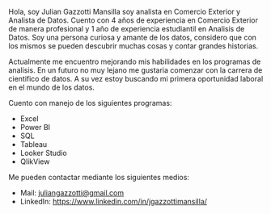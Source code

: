 Hola, soy Julian Gazzotti Mansilla soy analista en Comercio Exterior y Analista de Datos. 
Cuento con 4 años de experiencia en Comercio Exterior de manera profesional y 1 año de experiencia estudiantil en Analisis de Datos. Soy una persona curiosa y amante de los datos, considero que con los mismos se pueden descubrir muchas cosas y contar grandes historias.

Actualmente me encuentro mejorando mis habilidades en los programas de analisis. En un futuro no muy lejano me gustaria comenzar con la carrera de cientifico de datos. A su vez estoy buscando mi primera oportunidad laboral en el mundo de los datos.

Cuento con manejo de los siguientes programas:
- Excel
- Power BI
- SQL
- Tableau
- Looker Studio
- QlikView

Me pueden contactar mediante los siguientes medios: 
- Mail: juliangazzotti@gmail.com
- LinkedIn: https://www.linkedin.com/in/jgazzottimansilla/

<!---
juliangazzotti/juliangazzotti is a ✨ special ✨ repository because its `README.md` (this file) appears on your GitHub profile.
You can click the Preview link to take a look at your changes.
--->
